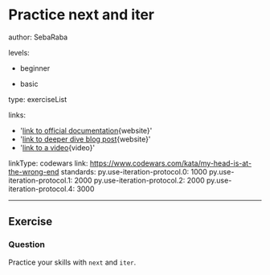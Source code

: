 # Practice next and iter
author: SebaRaba

levels:

  - beginner

  - basic

type: exerciseList

links:

  - '[link to official documentation](https://www.python-course.eu/python3_for_loop.php){website}'
  - '[link to deeper dive blog post](https://www.tutorialspoint.com/python/python_loops.htm){website}'
  - '[link to a video](https://www.youtube.com/watch?v=xtXexPSfcZg){video}'

linkType: codewars
link: https://www.codewars.com/kata/my-head-is-at-the-wrong-end
standards:
  py.use-iteration-protocol.0: 1000
  py.use-iteration-protocol.1: 2000
  py.use-iteration-protocol.2: 2000
  py.use-iteration-protocol.4: 3000

---
## Exercise
### Question
Practice your skills with `next` and `iter`.
